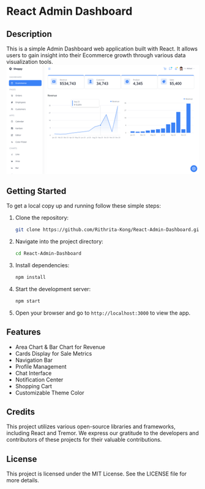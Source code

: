# React Admin Dashboard

## Description

This is a simple Admin Dashboard web application built with React. It allows users to gain insight into their Ecommerce growth through various data visualization tools.
![UI Image](./assets/UI.png)

## Getting Started

To get a local copy up and running follow these simple steps:

1. Clone the repository:

   ```bash
   git clone https://github.com/Rithrita-Kong/React-Admin-Dashboard.git
   ```

2. Navigate into the project directory:

   ```bash
   cd React-Admin-Dashboard
   ```

3. Install dependencies:

   ```bash
   npm install
   ```

4. Start the development server:

   ```bash
   npm start
   ```

5. Open your browser and go to `http://localhost:3000` to view the app.

## Features

- Area Chart & Bar Chart for Revenue
- Cards Display for Sale Metrics
- Navigation Bar
- Profile Management
- Chat Interface
- Notification Center
- Shopping Cart
- Customizable Theme Color

## Credits

This project utilizes various open-source libraries and frameworks, including React and Tremor. We express our gratitude to the developers and contributors of these projects for their valuable contributions.

## License

This project is licensed under the MIT License. See the LICENSE file for more details.

